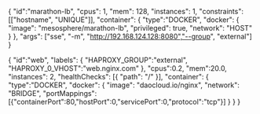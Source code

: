{
  "id":"marathon-lb",
  "cpus": 1,
  "mem": 128,
  "instances": 1,
  "constraints": [["hostname", "UNIQUE"]],
  "container": {
  "type":"DOCKER",
  "docker": {
     "image": "mesosphere/marathon-lb",
     "privileged": true,
     "network": "HOST"
    }
  },
   "args": ["sse", "-m", "http://192.168.124.128:8080","--group", "external"]
}

{
  "id":"web",
  "labels": {
     "HAPROXY_GROUP":"external",
     "HAPROXY_0_VHOST":"web.nginx.com"
  },
  "cpus":0.2,
  "mem":20.0,
  "instances": 2,
  "healthChecks": [{ "path": "/" }],
  "container": {
    "type":"DOCKER",
    "docker": {
     "image": "daocloud.io/nginx",
     "network": "BRIDGE",
     "portMappings":[{"containerPort":80,"hostPort":0,"servicePort":0,"protocol":"tcp"}]
    }
  }
}
